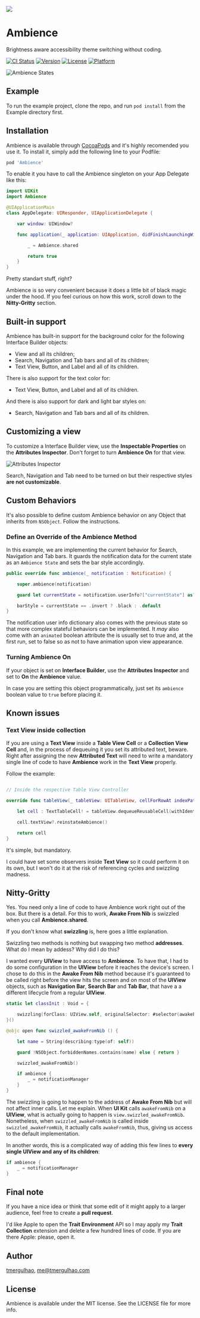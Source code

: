 
![](Example/Ambience/Images.xcassets/AppIcon.appiconset/Icon-spotlight@3x.png)

# Ambience

Brightness aware accessibility theme switching without coding.

[![CI Status](http://img.shields.io/travis/tmergulhao/Ambience.svg?style=flat)](https://travis-ci.org/tmergulhao/Ambience)
[![Version](https://img.shields.io/cocoapods/v/Ambience.svg?style=flat)](http://cocoapods.org/pods/Ambience)
[![License](https://img.shields.io/cocoapods/l/Ambience.svg?style=flat)](http://cocoapods.org/pods/Ambience)
[![Platform](https://img.shields.io/cocoapods/p/Ambience.svg?style=flat)](http://cocoapods.org/pods/Ambience)

![Ambience States](Readme%20media/Ambience%20States.jpeg)

## Example

To run the example project, clone the repo, and run `pod install` from the Example directory first.

## Installation

Ambience is available through [CocoaPods](http://cocoapods.org) and it's highly recomended you use it. To install it, simply add the following line to your Podfile:

```ruby
pod 'Ambience'
```

To enable it you have to call the Ambience singleton on your App Delegate like this:

```swift
import UIKit
import Ambience

@UIApplicationMain
class AppDelegate: UIResponder, UIApplicationDelegate {

    var window: UIWindow?

    func application(_ application: UIApplication, didFinishLaunchingWithOptions launchOptions: [UIApplicationLaunchOptionsKey: Any]?) -> Bool {

        _ = Ambience.shared

        return true
    }
}
```

Pretty standart stuff, right?

Ambience is so very convenient because it does a little bit of black magic under the hood. If you feel curious on how this work, scroll down to the **Nitty-Gritty** section.

## Built-in support

Ambience has built-in support for the background color for the following Interface Builder objects:

- View and all its children;
- Search, Navigation and Tab bars and all of its children;
- Text View, Button, and Label and all of its children.

There is also support for the text color for:

- Text View, Button, and Label and all of its children.

And there is also support for dark and light bar styles on:

- Search, Navigation and Tab bars and all of its children.

## Customizing a view

To customize a Interface Builder view, use the **Inspectable Properties** on the **Attributes Inspector**. Don't forget to turn **Ambience On** for that view.

![Attributes Inspector](Readme%20media/Attributes%20Inspector.jpeg)

Search, Navigation and Tab need to be turned on but their respective styles **are not customizable**.

## Custom Behaviors

It's also possible to define custom Ambience behavior on any Object that inherits from `NSObject`. Follow the instructions.

### Define an Override of the Ambience Method

In this example, we are implementing the current behavior for Search, Navigation and Tab bars. It guards the notification data for the current state as an `Ambience State` and sets the bar style accordingly.

```swift
public override func ambience(_ notification : Notification) {

    super.ambience(notification)

    guard let currentState = notification.userInfo?["currentState"] as? AmbienceState else { return }

    barStyle = currentState == .invert ? .black : .default
}
```

The notification user info dictionary also comes with the previous state so that more complex stateful behaviors can be implemented. It _may_ also come with an `animated` boolean attribute the is usually set to true and, at the first run, set to false so as not to have animation upon view appearance.

### Turning Ambience On

If your object is set on **Interface Builder**, use the **Attributes Inspector** and set to **On** the **Ambience** value.

In case you are setting this object programmatically, just set its `ambience` boolean value to `true` before placing it.

## Known issues

### Text View inside collection

If you are using a **Text View** inside a **Table View Cell** or a **Collection View Cell** and, in the process of dequeuing it you set its attributed text, beware. Right after assigning the new **Attributed Text** will need to write a mandatory single line of code to have **Ambience** work in the **Text View** properly.

Follow the example:

```swift

// Inside the respective Table View Controller

override func tableView(_ tableView: UITableView, cellForRowAt indexPath: IndexPath) -> UITableViewCell {

    let cell : TextTableCell! = tableView.dequeueReusableCell(withIdentifier: "Cell with text") as! TextTableCell

    cell.textView?.reinstateAmbience()

    return cell
}
```

It's simple, but mandatory.

I could have set some observers inside **Text View** so it could perform it on its own, but I won't do it at the risk of referencing cycles and swizzling madness.

## Nitty-Gritty

Yes. You need only a line of code to have Ambience work right out of the box. But there is a detail. For this to work, **Awake From Nib** is swizzled when you call **Ambience.shared**.

If you don't know what **swizzling** is, here goes a little explanation.

Swizzling two methods is nothing but swapping two method **addresses**. What do I mean by addess? Why did I do this?

I wanted every **UIView** to have access to **Ambience**. To have that, I had to do some configuration in the **UIView** before it reaches the device's screen. I chose to do this in the **Awake From Nib** method because it's guaranteed to be called right before the view hits the screen and on most of the **UIView** objects, such as **Navigation Bar**, **Search Bar** and **Tab Bar**, that have a a different lifecycle from a regular **UIView**.

```swift
static let classInit : Void = {

    swizzling(forClass: UIView.self, originalSelector: #selector(awakeFromNib), swizzledSelector: #selector(swizzled_awakeFromNib))
}()

@objc open func swizzled_awakeFromNib () {

    let name = String(describing:type(of: self))

    guard !NSObject.forbiddenNames.contains(name) else { return }

    swizzled_awakeFromNib()

    if ambience {
        _ = notificationManager
    }
}
```

The swizzling is going to happen to the address of **Awake From Nib** but will not affect inner calls. Let me explain. When **UI Kit** calls `awakeFromNib` on a **UIView**, what is actually going to happen is `view.swizzled_awakeFromNib`. Nonetheless, when `swizzled_awakeFromNib` is called inside `swizzled_awakeFromNib`, it actually calls `awakeFromNib`, thus, giving us access to the default implementation.

In another words, this is a complicated way of adding this few lines to **every single UIView and any of its children**:

```swift
if ambience {
    _ = notificationManager
}
```

## Final note

If you have a nice idea or think that some edit of it might apply to a larger audience, feel free to create a **pull request**.

I'd like Apple to open the **Trait Environment** API so I may apply my **Trait Collection** extension and delete a few hundred lines of code. If you are there Apple: please, open it.

## Author

[tmergulhao](http://twitter.com/tmergulhao), me@tmergulhao.com

## License

Ambience is available under the MIT license. See the LICENSE file for more info.
